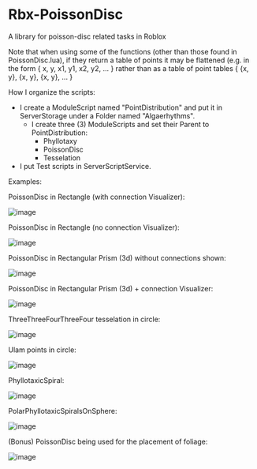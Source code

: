 # Rbx-PoissonDisc
A library for poisson-disc related tasks in Roblox

Note that when using some of the functions (other than those found in PoissonDisc.lua), if they return a table of points it may be flattened
(e.g. in the form { x, y, x1, y1, x2, y2, ... } rather than as a table of point tables { {x, y}, {x, y}, {x, y}, ... }

How I organize the scripts:

- I create a ModuleScript named "PointDistribution" and put it in ServerStorage under a Folder named "Algaerhythms".
  - I create three (3) ModuleScripts and set their Parent to PointDistribution:
    - Phyllotaxy
    - PoissonDisc
    - Tesselation
- I put Test scripts in ServerScriptService.

Examples:

PoissonDisc in Rectangle (with connection Visualizer):

![image](https://github.com/loamtor/Rbx-PoissonDisc/assets/118779491/b13a7846-7eb0-41ec-bd5f-05d109285d03)

PoissonDisc in Rectangle (no connection Visualizer):

![image](https://github.com/loamtor/Rbx-PoissonDisc/assets/118779491/e4422cd8-9ba9-474a-8e78-ef9b1d2380b8)


PoissonDisc in Rectangular Prism (3d) without connections shown:

![image](https://github.com/loamtor/Rbx-PoissonDisc/assets/118779491/2d5c0fe5-6a7c-4503-8d43-a11e93db0295)

PoissonDisc in Rectangular Prism (3d) + connection Visualizer:

![image](https://github.com/loamtor/Rbx-PoissonDisc/assets/118779491/f8ec8f8a-b8b6-4b42-a948-bd73ca8607b4)

ThreeThreeFourThreeFour tesselation in circle:

![image](https://github.com/loamtor/Rbx-PoissonDisc/assets/118779491/89dee326-b6f2-4707-bfe5-a58679f8858a)

Ulam points in circle:

![image](https://github.com/loamtor/Rbx-PoissonDisc/assets/118779491/e1618bb2-7c51-4a52-bf7f-f12d48d3cef4)

PhyllotaxicSpiral:

![image](https://github.com/loamtor/Rbx-PoissonDisc/assets/118779491/a72c1833-c996-4db9-bdf8-f31e07b4fe13)

PolarPhyllotaxicSpiralsOnSphere:

![image](https://github.com/loamtor/Rbx-PoissonDisc/assets/118779491/7c31f9a1-487a-41a4-8e87-b4d2f634a77e)

(Bonus) PoissonDisc being used for the placement of foliage:

![image](https://github.com/loamtor/Rbx-PoissonDisc/assets/118779491/1227d3d0-1be0-4a71-9ced-a01839a6db12)
